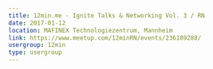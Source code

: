 ```yaml
---
title: 12min.me - Ignite Talks & Networking Vol. 3 / RN
date: 2017-01-12
location: MAFINEX Technologiezentrum, Mannheim
link: https://www.meetup.com/12minRN/events/236189288/
usergroup: 12min
type: usergroup
---
```

